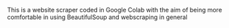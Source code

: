 This is a website scraper coded in Google Colab with the aim of being more comfortable in using BeautifulSoup and webscraping in general
